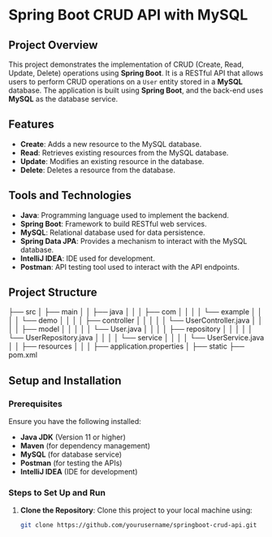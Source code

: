 # Spring Boot CRUD API with MySQL

## Project Overview
This project demonstrates the implementation of CRUD (Create, Read, Update, Delete) operations using **Spring Boot**. It is a RESTful API that allows users to perform CRUD operations on a `User` entity stored in a **MySQL** database. The application is built using **Spring Boot**, and the back-end uses **MySQL** as the database service.

## Features
- **Create**: Adds a new resource to the MySQL database.
- **Read**: Retrieves existing resources from the MySQL database.
- **Update**: Modifies an existing resource in the database.
- **Delete**: Deletes a resource from the database.

## Tools and Technologies
- **Java**: Programming language used to implement the backend.
- **Spring Boot**: Framework to build RESTful web services.
- **MySQL**: Relational database used for data persistence.
- **Spring Data JPA**: Provides a mechanism to interact with the MySQL database.
- **IntelliJ IDEA**: IDE used for development.
- **Postman**: API testing tool used to interact with the API endpoints.

## Project Structure

├── src │ ├── main │ │ ├── java │ │ │ ├── com │ │ │ │ └── example │ │ │ │ └── demo │ │ │ │ ├── controller │ │ │ │ │ └── UserController.java │ │ │ │ ├── model │ │ │ │ │ └── User.java │ │ │ │ ├── repository │ │ │ │ │ └── UserRepository.java │ │ │ │ └── service │ │ │ │ └── UserService.java │ │ ├── resources │ │ │ ├── application.properties │ ├── static ├── pom.xml


## Setup and Installation

### Prerequisites
Ensure you have the following installed:
- **Java JDK** (Version 11 or higher)
- **Maven** (for dependency management)
- **MySQL** (for database service)
- **Postman** (for testing the APIs)
- **IntelliJ IDEA** (IDE for development)

### Steps to Set Up and Run
1. **Clone the Repository**:
   Clone this project to your local machine using:
   ```bash
   git clone https://github.com/yourusername/springboot-crud-api.git

